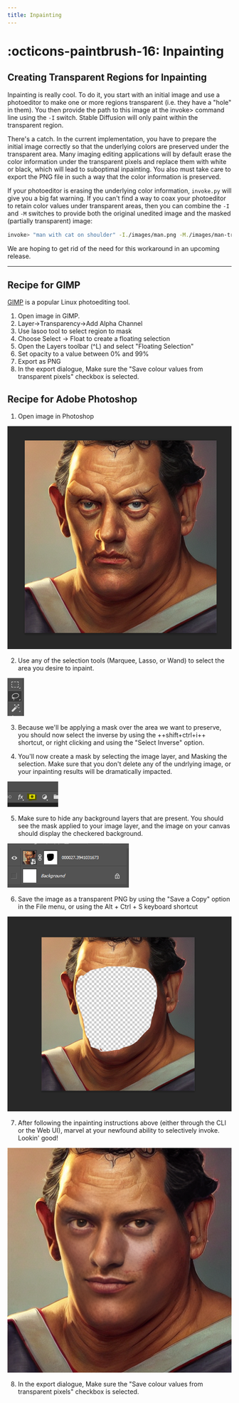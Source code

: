 ```yaml
---
title: Inpainting
---
```


# :octicons-paintbrush-16: Inpainting

## **Creating Transparent Regions for Inpainting**

Inpainting is really cool. To do it, you start with an initial image and use a photoeditor to make
one or more regions transparent (i.e. they have a "hole" in them). You then provide the path to this
image at the invoke> command line using the `-I` switch. Stable Diffusion will only paint within the
transparent region.

There's a catch. In the current implementation, you have to prepare the initial image correctly so
that the underlying colors are preserved under the transparent area. Many imaging editing
applications will by default erase the color information under the transparent pixels and replace
them with white or black, which will lead to suboptimal inpainting. You also must take care to
export the PNG file in such a way that the color information is preserved.

If your photoeditor is erasing the underlying color information, `invoke.py` will give you a big fat
warning. If you can't find a way to coax your photoeditor to retain color values under transparent
areas, then you can combine the `-I` and `-M` switches to provide both the original unedited image
and the masked (partially transparent) image:

```bash
invoke> "man with cat on shoulder" -I./images/man.png -M./images/man-transparent.png
```

We are hoping to get rid of the need for this workaround in an upcoming release.

---

## Recipe for GIMP

[GIMP](https://www.gimp.org/) is a popular Linux photoediting tool.

1. Open image in GIMP.
2. Layer->Transparency->Add Alpha Channel
3. Use lasoo tool to select region to mask
4. Choose Select -> Float to create a floating selection
5. Open the Layers toolbar (^L) and select "Floating Selection"
6. Set opacity to a value between 0% and 99%
7. Export as PNG
8. In the export dialogue, Make sure the "Save colour values from
   transparent pixels" checkbox is selected.


## Recipe for Adobe Photoshop

1. Open image in Photoshop

![step1](../assets/step1.png)

2. Use any of the selection tools (Marquee, Lasso, or Wand) to select the area you desire to inpaint.

![step2](../assets/step2.png)

3. Because we'll be applying a mask over the area we want to preserve, you should now select the inverse by using the ++shift+ctrl+i++ shortcut, or right clicking and using the "Select Inverse" option.

4. You'll now create a mask by selecting the image layer, and Masking the selection. Make sure that you don't delete any of the undrlying image, or your inpainting results will be dramatically impacted.

![step4](../assets/step4.png)

5. Make sure to hide any background layers that are present. You should see the mask applied to your image layer, and the image on your canvas should display the checkered background.

![step5](../assets/step5.png)

6. Save the image as a transparent PNG by using the "Save a Copy" option in the File menu, or using the Alt + Ctrl + S keyboard shortcut

![step6](../assets/step6.png)

7. After following the inpainting instructions above (either through the CLI or the Web UI), marvel at your newfound ability to selectively invoke. Lookin' good!

![step7](../assets/step7.png)

8. In the export dialogue, Make sure the "Save colour values from transparent pixels" checkbox is selected.  
